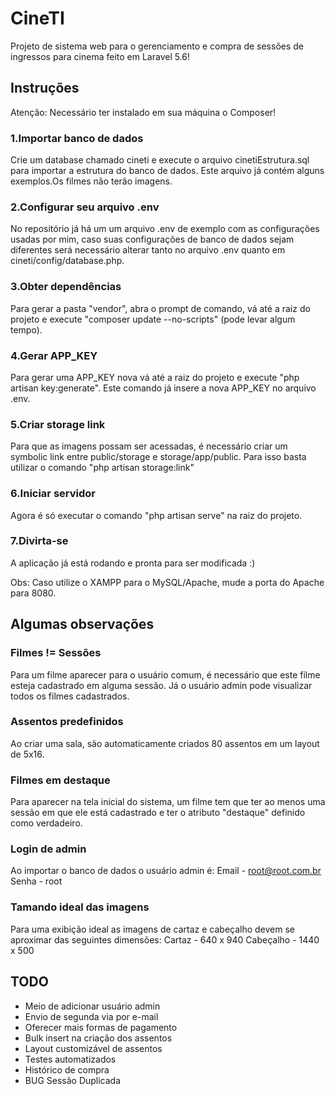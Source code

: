 # CineTI
Projeto de sistema web para o gerenciamento e compra de sessões de ingressos para cinema feito em Laravel 5.6!

## Instruções
Atenção: Necessário ter instalado em sua máquina o Composer!

### 1.Importar banco de dados
Crie um database chamado cineti e execute o arquivo cinetiEstrutura.sql para importar a estrutura do banco de dados. Este arquivo já contém alguns exemplos.Os filmes não terão imagens.

### 2.Configurar seu arquivo .env
No repositório já há um um arquivo .env de exemplo com as configurações usadas por mim, caso suas configurações de banco de dados sejam diferentes será necessário alterar tanto no arquivo .env quanto em cineti/config/database.php.

### 3.Obter dependências
Para gerar a pasta "vendor", abra o prompt de comando, vá até a raiz do projeto e execute "composer update --no-scripts" (pode levar algum tempo).

### 4.Gerar APP_KEY
Para gerar uma APP_KEY nova vá até a raiz do projeto e execute "php artisan key:generate". Este comando já insere a nova APP_KEY no arquivo .env.

### 5.Criar storage link
Para que as imagens possam ser acessadas, é necessário criar um symbolic link entre public/storage e storage/app/public. Para isso basta utilizar o comando "php artisan storage:link"

### 6.Iniciar servidor
Agora é só executar o comando "php artisan serve" na raiz do projeto.

### 7.Divirta-se
A aplicação já está rodando e pronta para ser modificada :)

Obs: Caso utilize o XAMPP para o MySQL/Apache, mude a porta do Apache para 8080.

## Algumas observações

### Filmes != Sessões
Para um filme aparecer para o usuário comum, é necessário que este filme esteja cadastrado em alguma sessão. Já o usuário admin pode visualizar todos os filmes cadastrados.

### Assentos predefinidos
Ao criar uma sala, são automaticamente criados 80 assentos em um layout de 5x16. 

### Filmes em destaque
Para aparecer na tela inicial do sistema, um filme tem que ter ao menos uma sessão em que ele está cadastrado e ter o atributo "destaque" definido como verdadeiro.

### Login de admin
Ao importar o banco de dados o usuário admin é:
Email - root@root.com.br
Senha - root

### Tamando ideal das imagens
Para uma exibição ideal as imagens de cartaz e cabeçalho devem se aproximar das seguintes dimensões:
Cartaz - 640 x 940
Cabeçalho - 1440 x 500

## TODO
 - Meio de adicionar usuário admin
 - Envio de segunda via por e-mail
 - Oferecer mais formas de pagamento
 - Bulk insert na criação dos assentos
 - Layout customizável de assentos
 - Testes automatizados
 - Histórico de compra
 - BUG Sessão Duplicada
